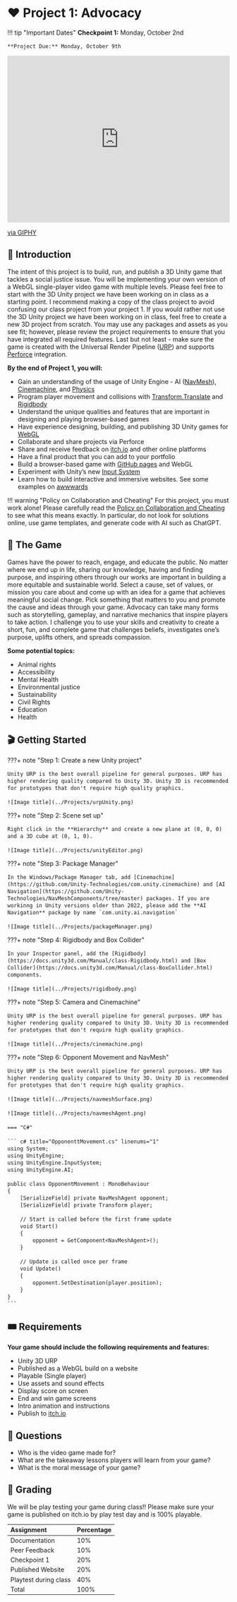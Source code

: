 # ❤️ Project 1: Advocacy

!!! tip "Important Dates"
    **Checkpoint 1:** Monday, October 2nd
    
    **Project Due:** Monday, October 9th



<div style="width:100%;height:0;padding-bottom:75%;position:relative;"><iframe src="https://giphy.com/embed/l1KVcrdl7rJpFnY2s" width="100%" height="100%" style="position:absolute" frameBorder="0" class="giphy-embed" allowFullScreen></iframe></div><p><a href="https://giphy.com/gifs/world-earth-l1KVcrdl7rJpFnY2s">via GIPHY</a></p>

## 📙 Introduction
The intent of this project is to build, run, and publish a 3D Unity game that tackles a social justice issue. You will be implementing your own version of a WebGL single-player video game with multiple levels. Please feel free to start with the 3D Unity project we have been working on in class as a starting point. I recommend making a copy of the class project to avoid confusing our class project from your project 1. If you would rather not use the 3D Unity project we have been working on in class, feel free to create a new 3D project from scratch. You may use any packages and assets as you see fit; however, please review the project requirements to ensure that you have integrated all required features. Last but not least - make sure the game is created with the Universal Render Pipeline ([URP](https://unity.com/srp/universal-render-pipeline)) and supports [Perforce](https://www.perforce.com/downloads/helix-visual-client-p4v) integration.

**By the end of Project 1, you will:** 

* Gain an understanding of the usage of Unity Engine - AI ([NavMesh](https://docs.unity3d.com/ScriptReference/AI.NavMesh.html)), [Cinemachine](https://docs.unity3d.com/Packages/com.unity.cinemachine@3.0/manual/index.html), and [Physics](https://docs.unity3d.com/Manual/PhysicsSection.html)
* Program player movement and collisions with [Transform.Translate](https://docs.unity3d.com/ScriptReference/Transform.Translate.html) and [Rigidbody](https://docs.unity3d.com/ScriptReference/Rigidbody.html)
* Understand the unique qualities and features that are important in designing and playing browser-based games
* Have experience designing, building, and publishing 3D Unity games for [WebGL](https://docs.unity3d.com/Manual/webgl-building.html)
* Collaborate and share projects via Perforce
* Share and receive feedback on [itch.io](https://itch.io/) and other online platforms
* Have a final product that you can add to your portfolio
* Build a browser-based game with [GitHub pages](https://pages.github.com/) and WebGL
* Experiment with Unity’s new [Input System](https://docs.unity3d.com/Packages/com.unity.inputsystem@1.8/manual/index.html)
* Learn how to build interactive and immersive websites. See some examples on [awwwards](https://www.awwwards.com/websites/unity/)



!!! warning "Policy on Collaboration and Cheating"
    For this project, you must work alone! Please carefully read the [Policy on Collaboration and Cheating](https://ece-classes.usc.edu/ee591/pvs_sem/fall09/acad_integ.pdf) to see what this means exactly. In particular, do not look for solutions online, use game templates, and generate code with AI such as ChatGPT. 



## 👾 The Game
Games have the power to reach, engage, and educate the public. No matter where we end up in life, sharing our knowledge, having and finding purpose, and inspiring others through our works are important in building a more equitable and sustainable world. Select a cause, set of values, or mission you care about and come up with an idea for a game that achieves meaningful social change. Pick something that matters to you and promote the cause and ideas through your game. Advocacy can take many forms such as storytelling, gameplay, and narrative mechanics that inspire players to take action. I challenge you to use your skills and creativity to create a short, fun, and complete game that challenges beliefs, investigates one’s purpose, uplifts others, and spreads compassion. 

**Some potential topics:**

* Animal rights
* Accessibility
* Mental Health
* Environmental justice
* Sustainability
* Civil Rights
* Education
* Health


## 🎬 Getting Started
???+ note "Step 1: Create a new Unity project"

    Unity URP is the best overall pipeline for general purposes. URP has higher rendering quality compared to Unity 3D. Unity 3D is recommended for prototypes that don't require high quality graphics.

    ![Image title](../Projects/urpUnity.png)

???+ note "Step 2: Scene set up"

    Right click in the **Hierarchy** and create a new plane at (0, 0, 0) and a 3D cube at (0, 1, 0).

    ![Image title](../Projects/unityEditor.png)

???+ note "Step 3: Package Manager"

    In the Windows/Package Manager tab, add [Cinemachine](https://github.com/Unity-Technologies/com.unity.cinemachine) and [AI Navigation](https://github.com/Unity-Technologies/NavMeshComponents/tree/master) packages. If you are workinng in Unity versions older than 2022, please add the **AI Navigation** package by name `com.unity.ai.navigation`

    ![Image title](../Projects/packageManager.png)

???+ note "Step 4: Rigidbody and Box Collider"

    In your Inspector panel, add the [Rigidbody](https://docs.unity3d.com/Manual/class-Rigidbody.html) and [Box Collider](https://docs.unity3d.com/Manual/class-BoxCollider.html) components. 

    ![Image title](../Projects/rigidbody.png)


???+ note "Step 5: Camera and Cinemachine"

    Unity URP is the best overall pipeline for general purposes. URP has higher rendering quality compared to Unity 3D. Unity 3D is recommended for prototypes that don't require high quality graphics.

    ![Image title](../Projects/cinemachine.png)

???+ note "Step 6: Opponent Movement and NavMesh"

    Unity URP is the best overall pipeline for general purposes. URP has higher rendering quality compared to Unity 3D. Unity 3D is recommended for prototypes that don't require high quality graphics.

    ![Image title](../Projects/navmeshSurface.png)

    ![Image title](../Projects/navmeshAgent.png)

    === "C#"

    ``` c# title="OpponenttMovement.cs" linenums="1"
    using System;
    using UnityEngine;
    using UnityEngine.InputSystem;
    using UnityEngine.AI;

    public class OpponentMovement : MonoBehaviour
    {
        [SerializeField] private NavMeshAgent opponent;
        [SerializeField] private Transform player;

        // Start is called before the first frame update
        void Start()
        {
            opponent = GetComponent<NavMeshAgent>();
        }

        // Update is called once per frame
        void Update()
        {
            opponent.SetDestination(player.position);
        }
    }
    ```

## 🎟️ Requirements

**Your game should include the following requirements and features:**

* Unity 3D URP
* Published as a WebGL build on a website
* Playable (Single player)
* Use assets and sound effects 
* Display score on screen
* End and win game screens
* Intro animation and instructions
* Publish to [itch.io](https://itch.io/)

## 🧐 Questions
* Who is the video game made for?
* What are the takeaway lessons players will learn from your game?
* What is the moral message of your game?

## 💯 Grading
We will be play testing your game during class!! Please make sure your game is published on itch.io by play test day and is 100% playable. 

| Assignment | Percentage |
| :--------- | :--------- |
| Documentation | 10% |
| Peer Feedback | 10% |
| Checkpoint 1 | 20% |
| Published Website | 20% |
| Playtest during class | 40% |
| Total | 100% |

